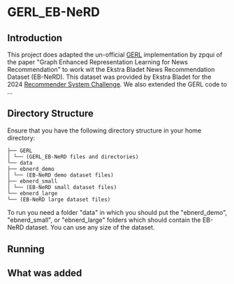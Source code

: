 # GERL_EB-NeRD

## Introduction
This project does adapted the un-official [GERL](https://github.com/zpqiu/GERL/tree/main) implementation by zpqui of the paper "Graph Enhanced Representation Learning for News Recommendation" to work wit the Ekstra Bladet News Recommendation Dataset (EB-NeRD). 
This dataset was provided by Ekstra Bladet for the 2024 [Recommender System Challenge](https://recsys.eb.dk/#about). We also extended the GERL code to ...

## Directory Structure
Ensure that you have the following directory structure in your home directory:

```
├── GERL
│ └── (GERL_EB-NeRD files and directories)
└── data
├── ebnerd_demo
│ └── (EB-NeRD demo dataset files)
├── ebnerd_small
│ └── (EB-NeRD small dataset files)
└── ebnerd_large
└── (EB-NeRD large dataset files)
```

To run you need a folder "data" in which you should put the "ebnerd_demo", "ebnerd_small", or "ebnerd_large" folders which should contain the EB-NeRD dataset. You can use any size of the dataset. 

## Running



## What was added
